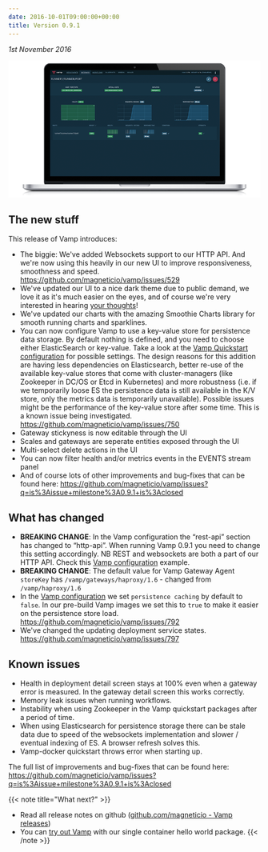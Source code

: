 ```yaml
---
date: 2016-10-01T09:00:00+00:00
title: Version 0.9.1
---
```


_1st November 2016_

![](/img/006-mock-ups/VAMP-laptop-v091.png)



## The new stuff
This release of Vamp introduces:

* The biggie: We've added Websockets support to our HTTP API. And we're now using this heavily in our new UI to improve responsiveness, smoothness and speed. https://github.com/magneticio/vamp/issues/529
* We've updated our UI to a nice dark theme due to public demand, we love it as it's much easier on the eyes, and of course we're very interested in hearing [your thoughts](mailto:info@magnetic.io)!
* We've updated our charts with the amazing Smoothie Charts library for smooth running charts and sparklines.
* You can now configure Vamp to use a key-value store for persistence data storage. By default nothing is defined, and you need to choose either ElasticSearch or key-value. Take a look at the [Vamp Quickstart configuration](https://github.com/magneticio/vamp/blob/master/bootstrap/src/main/resources/reference.conf) for possible settings. The design reasons for this addition are having less dependencies on Elasticsearch, better re-use of the available key-value stores that come with cluster-managers (like Zookeeper in DC/OS or Etcd in Kubernetes) and more robustness (i.e. if we temporarily loose ES the persistence data is still available in the K/V store, only the metrics data is temporarily unavailable). Possible issues might be the performance of the key-value store after some time. This is a known issue being investigated. https://github.com/magneticio/vamp/issues/750
* Gateway stickyness is now editable through the UI
* Scales and gateways are seperate entities exposed through the UI
* Multi-select delete actions in the UI
* You can now filter health and/or metrics events in the EVENTS stream panel
* And of course lots of other improvements and bug-fixes that can be found here: https://github.com/magneticio/vamp/issues?q=is%3Aissue+milestone%3A0.9.1+is%3Aclosed


## What has changed
* **BREAKING CHANGE**: In the Vamp configuration the “rest-api” section has changed to “http-api”. When running Vamp 0.9.1 you need to change this setting accordingly. NB REST and websockets are both a part of our HTTP API. Check this [Vamp configuration](https://github.com/magneticio/vamp/blob/master/bootstrap/src/main/resources/reference.conf) example.
* **BREAKING CHANGE**: The default value for Vamp Gateway Agent `storeKey` has `/vamp/gateways/haproxy/1.6` - changed from `/vamp/haproxy/1.6`
* In the [Vamp configuration](/documentation/installation/configure-vamp/#persistence) we set `persistence caching` by default to `false`. In our pre-build Vamp images we set this to `true` to make it easier on the persistence store load. https://github.com/magneticio/vamp/issues/792
* We've changed the updating deployment service states. https://github.com/magneticio/vamp/issues/797

## Known issues
* Health in deployment detail screen stays at 100% even when a gateway error is measured. In the gateway detail screen this works correctly. 
* Memory leak issues when running workflows.
* Instability when using Zookeeper in the Vamp quickstart packages after a period of time.
* When using Elasticsearch for persistence storage there can be stale data due to speed of the websockets implementation and slower / eventual indexing of ES. A browser refresh solves this.
* Vamp-docker quickstart throws error when starting up.


The full list of improvements and bug-fixes that can be found here: https://github.com/magneticio/vamp/issues?q=is%3Aissue+milestone%3A0.9.1+is%3Aclosed

{{< note title="What next?" >}}
* Read all release notes on github ([github.com/magneticio - Vamp releases](https://github.com/magneticio/vamp/releases))
* You can [try out Vamp](/documentation/installation/hello-world) with our single container hello world package.
{{< /note >}}
